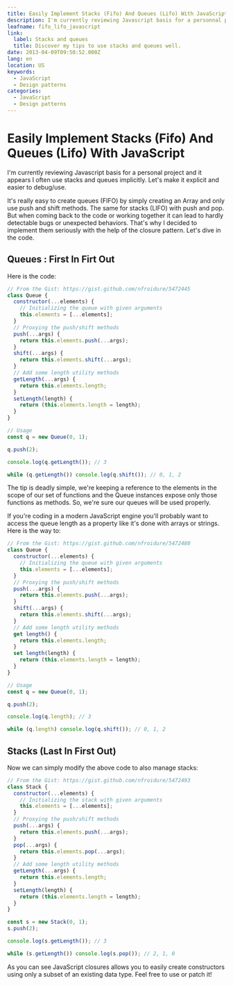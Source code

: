 ```yaml
---
title: Easily Implement Stacks (Fifo) And Queues (Lifo) With JavaScript
description: I'm currently reviewing Javascript basis for a personnal project and it appears I often use stacks and queues implicitly. Let's make it explicit and easyer to debug/use.
leafname: fifo_lifo_javascript
link:
  label: Stacks and queues
  title: Discover my tips to use stacks and queues well.
date: 2013-04-09T09:50:52.000Z
lang: en
location: US
keywords:
  - JavaScript
  - Design patterns
categories:
  - JavaScript
  - Design patterns
---
```


# Easily Implement Stacks (Fifo) And Queues (Lifo) With JavaScript

I'm currently reviewing Javascript basis for a personal project and it appears I often use stacks and queues implicitly. Let's make it explicit and easier to debug/use.

It's really easy to create queues (FIFO) by simply creating an Array and only use push and shift methods. The same for stacks (LIFO) with push and pop. But when coming back to the code or working together it can lead to hardly detectable bugs or unexpected behaviors. That's why I decided to implement them seriously with the help of the closure pattern. Let's dive in the code.

## Queues : First In Firt Out

Here is the code:

```js
// From the Gist: https://gist.github.com/nfroidure/5472445
class Queue {
  constructor(...elements) {
    // Initializing the queue with given arguments
    this.elements = [...elements];
  }
  // Proxying the push/shift methods
  push(...args) {
    return this.elements.push(...args);
  }
  shift(...args) {
    return this.elements.shift(...args);
  }
  // Add some length utility methods
  getLength(...args) {
    return this.elements.length;
  }
  setLength(length) {
    return (this.elements.length = length);
  }
}

// Usage
const q = new Queue(0, 1);

q.push(2);

console.log(q.getLength()); // 3

while (q.getLength()) console.log(q.shift()); // 0, 1, 2
```

The tip is deadly simple, we're keeping a reference to the elements in the scope of our set of functions and the Queue instances expose only those functions as methods. So, we're sure our queues will be used properly.

If you're coding in a modern JavaScript engine you'll probably want to access the queue length as a property like it's done with arrays or strings. Here is the way to:

```js
// From the Gist: https://gist.github.com/nfroidure/5472480
class Queue {
  constructor(...elements) {
    // Initializing the queue with given arguments
    this.elements = [...elements];
  }
  // Proxying the push/shift methods
  push(...args) {
    return this.elements.push(...args);
  }
  shift(...args) {
    return this.elements.shift(...args);
  }
  // Add some length utility methods
  get length() {
    return this.elements.length;
  }
  set length(length) {
    return (this.elements.length = length);
  }
}

// Usage
const q = new Queue(0, 1);

q.push(2);

console.log(q.length); // 3

while (q.length) console.log(q.shift()); // 0, 1, 2
```

## Stacks (Last In First Out)

Now we can simply modify the above code to also manage stacks:

```js
// From the Gist: https://gist.github.com/nfroidure/5472493
class Stack {
  constructor(...elements) {
    // Initializing the stack with given arguments
    this.elements = [...elements];
  }
  // Proxying the push/shift methods
  push(...args) {
    return this.elements.push(...args);
  }
  pop(...args) {
    return this.elements.pop(...args);
  }
  // Add some length utility methods
  getLength(...args) {
    return this.elements.length;
  }
  setLength(length) {
    return (this.elements.length = length);
  }
}

const s = new Stack(0, 1);
s.push(2);

console.log(s.getLength()); // 3

while (s.getLength()) console.log(s.pop()); // 2, 1, 0
```

As you can see JavaScript closures allows you to easily create constructors using only a subset of an existing data type. Feel free to use or patch it!

